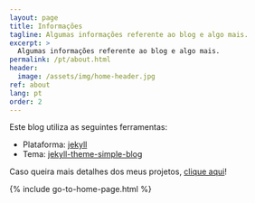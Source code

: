 ```yaml
---
layout: page
title: Informações
tagline: Algumas informações referente ao blog e algo mais.
excerpt: >
  Algumas informações referente ao blog e algo mais.
permalink: /pt/about.html
header:
  image: /assets/img/home-header.jpg
ref: about
lang: pt
order: 2
---
```


Este blog utiliza as seguintes ferramentas:
- Plataforma: [jekyll](https://github.com/jekyll/jekyll)
- Tema: [jekyll-theme-simple-blog](https://github.com/lorepirri/jekyll-theme-simple-blog)

Caso queira mais detalhes dos meus projetos, [clique aqui](https://github.com/bredah)!

{% include go-to-home-page.html %}
